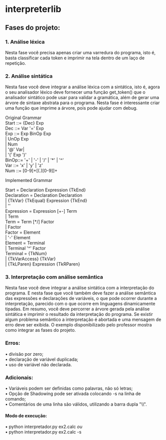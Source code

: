 # interpreterlib

## Fases do projeto:

### 1. Análise léxica
Nesta fase você precisa apenas criar uma varredura do programa, isto é, basta classificar cada token e imprimir na tela dentro de um laço de repetição.

### 2. Análise sintática
Nesta fase você deve integrar a análise léxica com a sintática, isto é, agora o seu analisador léxico deve fornecer uma função get_token() que o analisador sintático pode usar para validar a gramática, além de gerar uma árvore de sintaxe abstrata para o programa. Nesta fase é interessante criar uma função que imprime a árvore, pois pode ajudar com debug.

Original Grammar  
 Start ::= {Dec} Exp  
 Dec  ::= Var '=' Exp  
 Exp  ::= Exp BinOp Exp  
		  | UnOp Exp  
		  | Num  
		  | '@' Var|  
	    | '(' Exp ')'  
 BinOp::= '+' | '-' | '/' | '\*' | '^'  
 Var  ::= 'x' | 'y' | 'z'  
 Num	::= [0-9]+[(.)[0-9]]+  

 Implemented Grammar   

 Start = Declaration Expression {TkEnd}   
 Declaration = Declaration Declaration   
         | {TkVar} {TkEqual} Expression {TkEnd}   
         | ''   
 Expression = Expression [+-] Term   
         | Term   
 Term = Term [\*/] Factor   
         | Factor   
 Factor = Element   
         | '-' Element   
 Element = Terminal   
         | Terminal '^' Factor   
 Terminal = {TkNum}   
         | {TkVarAccess} {TkVar}   
         | {TkLParen} Expression {TkRParen}   


### 3. Interpretação com análise semântica
Nesta fase você deve integrar a análise sintática com a interpretação do programa. E nesta fase que você também deve fazer a análise semântica das expressões e declarações de variáveis, o que pode ocorrer durante a interpretação, parecido com o que ocorre em linguagens dinamicamente tipadas. Em resumo, você deve percorrer a árvore gerada pela análise sintática e imprimir o resultado da interpretação do programa. Se existir algum problema semântico a interpretação é abortada e uma mensagem de erro deve ser exibida. O exemplo disponibilizado pelo professor mostra como integrar as fases do projeto.

### Erros:
• divisão por zero;     
• declaração de variável duplicada;     
• uso de variável não declarada.     

### Adicionais:
• Variáveis podem ser definidas como palavras, não só letras;   
• Opção de Shadowing pode ser ativada colocando -s na linha de comando;   
• Comentários de uma linha são válidos, utilizando a barra dupla "\\\\".   

#### Modo de execução:   
• python interpretador.py ex2.calc *ou*        
• python interpretador.py ex2.calc -s   
